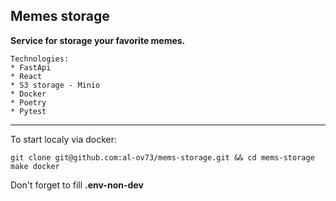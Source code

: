Memes storage
---
<b>Service for storage your favorite memes.</b></br>

```
Technologies:
* FastApi
* React
* S3 storage - Minio
* Docker
* Poetry
* Pytest
```

---
To start localy via docker:
```commandline
git clone git@github.com:al-ov73/mems-storage.git && cd mems-storage
make docker
```
Don't forget to fill **.env-non-dev**